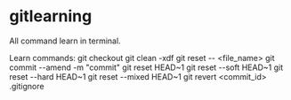 # gitlearning
All command learn in terminal.

Learn commands:
git checkout
git clean -xdf
git reset -- <file_name>
git commit --amend -m "commit"
git reset HEAD~1
git reset --soft HEAD~1
git reset --hard HEAD~1
git reset --mixed HEAD~1
git revert <commit_id>
.gitignore


